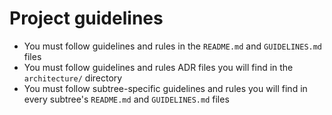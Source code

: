 # Project guidelines

* You must follow guidelines and rules in the `README.md` and `GUIDELINES.md` files
* You must follow guidelines and rules ADR files you will find in the `architecture/` directory
* You must follow subtree-specific guidelines and rules you will find in every subtree's `README.md` and `GUIDELINES.md` files